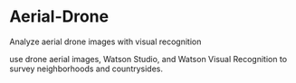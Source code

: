 # Aerial-Drone
Analyze aerial drone images with visual recognition

use drone aerial images, Watson Studio, and Watson Visual Recognition to survey neighborhoods and countrysides.
